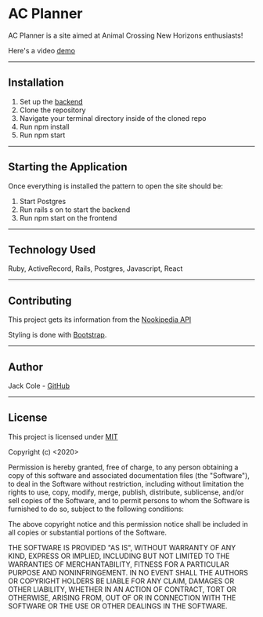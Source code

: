 AC Planner
========================

AC Planner is a site aimed at Animal Crossing New Horizons enthusiasts!

Here's a video [demo](https://www.youtube.com/watch?v=lEGqJHjB6ck)

---

## Installation

1. Set up the [backend](https://github.com/123JackCole/acplanner_backend)
2. Clone the repository
3. Navigate your terminal directory inside of the cloned repo
4. Run npm install
5. Run npm start

---

## Starting the Application

Once everything is installed the pattern to open the site should be: 

1. Start Postgres
2. Run rails s on to start the backend
3. Run npm start on the frontend

---

## Technology Used

Ruby, 
ActiveRecord,
Rails,
Postgres,
Javascript, 
React

---

## Contributing

This project gets its information from the [Nookipedia API](https://nookipedia.com/api/)

Styling is done with [Bootstrap](https://github.com/twbs).

---

## Author

Jack Cole - [GitHub](https://github.com/123JackCole)

---

## License

This project is licensed under [MIT](https://en.wikipedia.org/wiki/MIT_License#References)

Copyright (c) <2020> <Jack Cole>

Permission is hereby granted, free of charge, to any person obtaining a copy
of this software and associated documentation files (the "Software"), to deal
in the Software without restriction, including without limitation the rights
to use, copy, modify, merge, publish, distribute, sublicense, and/or sell
copies of the Software, and to permit persons to whom the Software is
furnished to do so, subject to the following conditions:

The above copyright notice and this permission notice shall be included in all
copies or substantial portions of the Software.

THE SOFTWARE IS PROVIDED "AS IS", WITHOUT WARRANTY OF ANY KIND, EXPRESS OR
IMPLIED, INCLUDING BUT NOT LIMITED TO THE WARRANTIES OF MERCHANTABILITY,
FITNESS FOR A PARTICULAR PURPOSE AND NONINFRINGEMENT. IN NO EVENT SHALL THE
AUTHORS OR COPYRIGHT HOLDERS BE LIABLE FOR ANY CLAIM, DAMAGES OR OTHER
LIABILITY, WHETHER IN AN ACTION OF CONTRACT, TORT OR OTHERWISE, ARISING FROM,
OUT OF OR IN CONNECTION WITH THE SOFTWARE OR THE USE OR OTHER DEALINGS IN THE
SOFTWARE.

